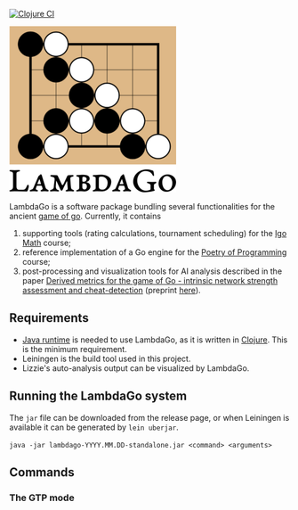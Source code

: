 [![Clojure CI](https://github.com/egri-nagy/lambdago/actions/workflows/clojure.yml/badge.svg)](https://github.com/egri-nagy/lambdago/actions/workflows/clojure.yml)

![LambdaGo Logo](resources/lambdago_logo_300px.png)

LambdaGo is a software package bundling several functionalities for the ancient [game of go](https://en.wikipedia.org/wiki/Go_(game)).
Currently, it contains

  1. supporting tools (rating calculations, tournament scheduling) for the [Igo Math](https://egri-nagy.github.io/igomath/) course;
  2. reference implementation of a Go engine for the [Poetry of Programming](https://egri-nagy.github.io/popbook/) course;
  3. post-processing and visualization tools for AI analysis described in the paper [Derived metrics for the game of Go - intrinsic network strength assessment and cheat-detection](https://ieeexplore.ieee.org/document/9394360) (preprint [here](https://arxiv.org/abs/2009.01606)).

## Requirements
 * [Java runtime](https://www.java.com/) is needed to use LambdaGo, as it is written in [Clojure](https://www.clojure.org). This is the minimum requirement.
 * Leiningen is the build tool used in this project.
 * Lizzie's auto-analysis output can be visualized by LambdaGo.

## Running the LambdaGo system
The `jar` file can be downloaded from the release page, or when Leiningen is available it can be generated by `lein uberjar`.

```java -jar lambdago-YYYY.MM.DD-standalone.jar <command> <arguments>```

## Commands

### The GTP mode

